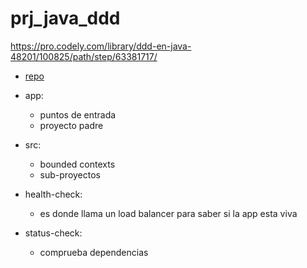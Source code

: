 # prj_java_ddd
https://pro.codely.com/library/ddd-en-java-48201/100825/path/step/63381717/

- [repo](https://github.com/CodelyTV/java-ddd-example)

- app:
  - puntos de entrada
  - proyecto padre

- src:
  - bounded contexts
  - sub-proyectos

- health-check:
  - es donde llama un load balancer para saber si la app esta viva
- status-check:
  - comprueba dependencias
